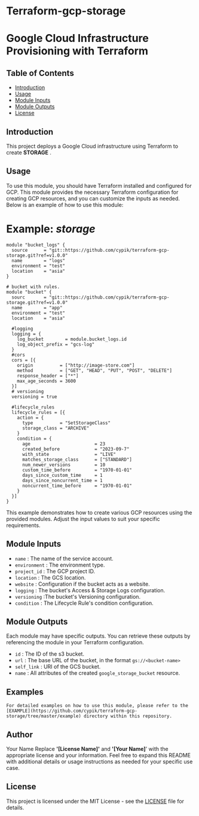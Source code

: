 # Terraform-gcp-storage
# Google Cloud Infrastructure Provisioning with Terraform
## Table of Contents

- [Introduction](#introduction)
- [Usage](#usage)
- [Module Inputs](#module-inputs)
- [Module Outputs](#module-outputs)
- [License](#license)

## Introduction
This project deploys a Google Cloud infrastructure using Terraform to create **STORAGE** .
## Usage
To use this module, you should have Terraform installed and configured for GCP. This module provides the necessary Terraform configuration for creating GCP resources, and you can customize the inputs as needed. Below is an example of how to use this module:
# Example: _storage_
```hcl
module "bucket_logs" {
  source      = "git::https://github.com/cypik/terraform-gcp-storage.git?ref=v1.0.0"
  name        = "logs"
  environment = "test"
  location    = "asia"
}

# bucket with rules.
module "bucket" {
  sourc       = "git::https://github.com/cypik/terraform-gcp-storage.git?ref=v1.0.0"
  name        = "app"
  environment = "test"
  location    = "asia"

  #logging
  logging = {
    log_bucket        = module.bucket_logs.id
    log_object_prefix = "gcs-log"
  }
  #cors
  cors = [{
    origin          = ["http://image-store.com"]
    method          = ["GET", "HEAD", "PUT", "POST", "DELETE"]
    response_header = ["*"]
    max_age_seconds = 3600
  }]
  # versioning
  versioning = true

  #lifecycle_rules
  lifecycle_rules = [{
    action = {
      type          = "SetStorageClass"
      storage_class = "ARCHIVE"
    }
    condition = {
      age                        = 23
      created_before             = "2023-09-7"
      with_state                 = "LIVE"
      matches_storage_class      = ["STANDARD"]
      num_newer_versions         = 10
      custom_time_before         = "1970-01-01"
      days_since_custom_time     = 1
      days_since_noncurrent_time = 1
      noncurrent_time_before     = "1970-01-01"
    }
  }]
}
```
This example demonstrates how to create various GCP resources using the provided modules. Adjust the input values to suit your specific requirements.

## Module Inputs

- `name`  : The name of the service account.
- `environment` : The environment type.
- `project_id` : The GCP project ID.
- `location` : The GCS location.
- `website` : Configuration if the bucket acts as a website.
- `logging` : The bucket's Access & Storage Logs configuration.
- `versioning` :The bucket's Versioning configuration.
- `condition` : The Lifecycle Rule's condition configuration.

## Module Outputs
Each module may have specific outputs. You can retrieve these outputs by referencing the module in your Terraform configuration.

- `id` : The ID of the s3 bucket.
- `url` : The base URL of the bucket, in the format `gs://<bucket-name>`
- `self_link` : URI of the GCS bucket.
- `name` : All attributes of the created `google_storage_bucket` resource.

## Examples
    For detailed examples on how to use this module, please refer to the [EXAMPLE](https://github.com/cypik/terraform-gcp-storage/tree/master/example) directory within this repository.

## Author
Your Name Replace **'[License Name]'** and **'[Your Name]**' with the appropriate license and your information. Feel free to expand this README with additional details or usage instructions as needed for your specific use case.

## License
This project is licensed under the MIT License - see the [LICENSE](https://github.com/cypik/terraform-gcp-storage/blob/master/LICENSE) file for details.
